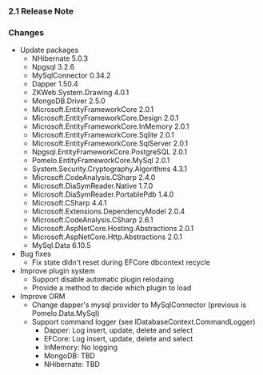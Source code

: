 ﻿### 2.1 Release Note

### Changes

- Update packages
	- NHibernate 5.0.3
	- Npgsql 3.2.6
	- MySqlConnector 0.34.2
	- Dapper 1.50.4
	- ZKWeb.System.Drawing 4.0.1
	- MongoDB.Driver 2.5.0
	- Microsoft.EntityFrameworkCore 2.0.1
	- Microsoft.EntityFrameworkCore.Design 2.0.1
	- Microsoft.EntityFrameworkCore.InMemory 2.0.1
	- Microsoft.EntityFrameworkCore.Sqlite 2.0.1
	- Microsoft.EntityFrameworkCore.SqlServer 2.0.1
	- Npgsql.EntityFrameworkCore.PostgreSQL 2.0.1
	- Pomelo.EntityFrameworkCore.MySql 2.0.1
	- System.Security.Cryptography.Algorithms 4.3.1
	- Microsoft.CodeAnalysis.CSharp 2.4.0
	- Microsoft.DiaSymReader.Native 1.7.0
	- Microsoft.DiaSymReader.PortablePdb 1.4.0
	- Microsoft.CSharp 4.4.1
	- Microsoft.Extensions.DependencyModel 2.0.4
	- Microsoft.CodeAnalysis.CSharp 2.6.1
	- Microsoft.AspNetCore.Hosting.Abstractions 2.0.1
	- Microsoft.AspNetCore.Http.Abstractions 2.0.1
	- MySql.Data 6.10.5
- Bug fixes
	- Fix state didn't reset during EFCore dbcontext recycle
- Improve plugin system
	- Support disable automatic plugin relodaing
	- Provide a method to decide which plugin to load
- Improve ORM
	- Change dapper's mysql provider to MySqlConnector (previous is Pomelo.Data.MySql)
	- Support command logger (see IDatabaseContext.CommandLogger)
		- Dapper: Log insert, update, delete and select
		- EFCore: Log insert, update, delete and select
		- InMemory: No logging
		- MongoDB: TBD
		- NHibernate: TBD
